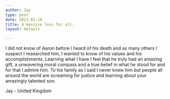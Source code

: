 ```yaml
---
author: Jay
type: post
date: 2013-01-18
title: A massive loss for all.
layout: default

---
```


I did not know of Aaron before I heard of his death and as many others I suspect I researched him, I wanted to know of his values and his accomplishments. Learning what I have I feel that he truly had an amazing gift, a unwavering moral compass and a true belief in what he stood for and for that I admire him. To his family as I said I never knew him but people all around the world are screaming for justice and learning about your amazingly talented son.

Jay - United Kingdom